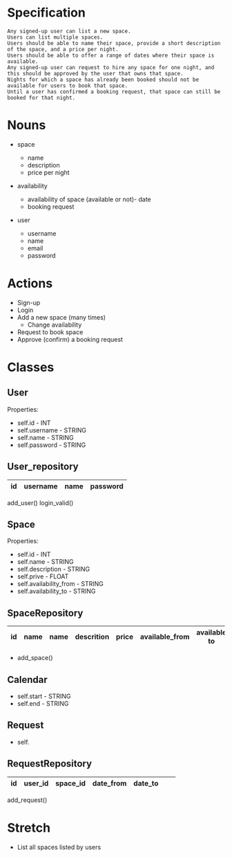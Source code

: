 # Specification
```
Any signed-up user can list a new space.
Users can list multiple spaces.
Users should be able to name their space, provide a short description of the space, and a price per night.
Users should be able to offer a range of dates where their space is available.
Any signed-up user can request to hire any space for one night, and this should be approved by the user that owns that space.
Nights for which a space has already been booked should not be available for users to book that space.
Until a user has confirmed a booking request, that space can still be booked for that night.
```

# Nouns
- space
    - name
    - description
    - price per night

- availability
    - availability of space (available or not)- date
    - booking request

- user
    - username
    - name
    - email
    - password

# Actions
- Sign-up
- Login
- Add a new space (many times)
    - Change availability
- Request to book space
- Approve (confirm) a booking request


# Classes
## User
Properties:
- self.id - INT
- self.username - STRING
- self.name - STRING
- self.password - STRING

## User_repository
| id | username | name | password |
|-----------------|-----------------|-----------------|-----------------|

add_user()
login_valid()

## Space
Properties:
- self.id - INT
- self.name - STRING
- self.description - STRING
- self.prive - FLOAT
- self.availability_from - STRING
- self.availability_to - STRING

## SpaceRepository
| id | name | name | descrition | price | available_from | available to |
|-----------------|-----------------|-----------------|-----------------|-----------------|-----------------|-----------------|

- add_space()

## Calendar
- self.start - STRING
- self.end - STRING

## Request
- self.

## RequestRepository
| id | user_id | space_id | date_from | date_to |  |  |
|-----------------|-----------------|-----------------|-----------------|-----------------|-----------------|-----------------|
add_request()
















# Stretch
- List all spaces listed by users